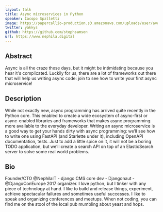 ```yaml
---
layout: talk
title: Async microservices in Python
speaker: Iacopo Spalletti
image: https://papercallio-production.s3.amazonaws.com/uploads/user/avatar/10674/simpson_icona_233.png
twitter: yakkys
github: https://github.com/stephsamson
url: https://www.nephila.digital
---
```


## Abstract
Async is all the craze these days, but it might be intimidating because you hear it's complicated.
Luckily for us, there are a lot of frameworks out there that will help us writing async code: join to see how to write your first async microservice!

## Description
While not exactly new, async programming has arrived quite recently in the Python core. This enabled to create a wide ecosystem of async-first or async-enabled libraries and frameworks that makes async programming more available to the everyday developer. Writing an async microservice is a good way to get your hands dirty with async programming: we’ll see how to write one using FastAPI (and Starlette under it), including OpenAPI documentation, tests. Just to add a little spice on it, it will not be a boring TODO application, but we’ll create a search API on top of an ElasticSearch server to solve some real world problems.

## Bio
Founder/CTO @NephilaIT - django CMS core dev - Djangonaut - @DjangoConEurope 2017 organizer. I love python, but I tinker with any piece of technology at hand. I like to build and release things, experiment, achieve spectacular failures and sometimes useful successes.
I like to speak and organizing conferences and meetups.
When not coding, you can find me on the stool of the local pub mumbling about yeast and hops.


